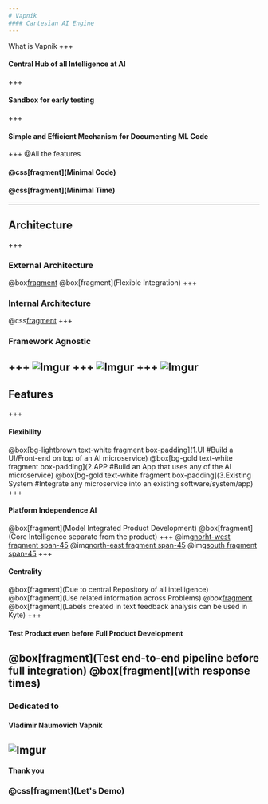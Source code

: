 ```yaml
---
# Vapnik
#### Cartesian AI Engine
---
```

What is Vapnik
+++
#### Central Hub of all Intelligence at AI
+++
#### Sandbox for early testing
+++
#### Simple and Efficient Mechanism for Documenting ML Code
+++
@All the features
#### @css[fragment](Minimal Code)
#### @css[fragment](Minimal Time)
---
## Architecture
+++
### External Architecture
@box[fragment](![Imgur](https://i.imgur.com/GzzDhjC.png))
@box[fragment](Flexible Integration)
+++
### Internal Architecture
@css[fragment](![Imgur](https://i.imgur.com/G19f8Ky.png))
+++
### Framework Agnostic
+++
![Imgur](https://i.imgur.com/kYXmBTD.png)
+++
![Imgur](https://i.imgur.com/JSoVXpr.png)
+++
![Imgur](https://i.imgur.com/7eJk4YI.png)
---
## Features
+++
#### Flexibility
@box[bg-lightbrown text-white fragment box-padding](1.UI #Build a UI/Front-end on top of an AI microservice)
@box[bg-gold text-white fragment box-padding](2.APP #Build an App that uses any of the AI microservice)
@box[bg-gold text-white fragment box-padding](3.Existing System #Integrate any microservice into an existing software/system/app)
+++
#### Platform Independence AI
@box[fragment](Model Integrated Product Development)
@box[fragment](Core Intelligence separate from the product)
+++
@img[norht-west fragment span-45](https://i.imgur.com/kYXmBTD.png)
@img[north-east fragment span-45](https://i.imgur.com/JSoVXpr.png)
@img[south fragment span-45](https://i.imgur.com/7eJk4YI.png)
+++
#### Centrality
@box[fragment](Due to central Repository of all intelligence)
@box[fragment](Use related information across Problems)
@box[fragment](Example:)
@box[fragment](Labels created in text feedback analysis can be used in Kyte)
+++
#### Test Product even before Full Product Development
@box[fragment](Test end-to-end pipeline before full integration)
@box[fragment](with response times)
---
### Dedicated to
#### Vladimir Naumovich Vapnik
![Imgur](https://i.imgur.com/59J5hT1.png)
---
#### Thank you
### @css[fragment](Let's Demo)
